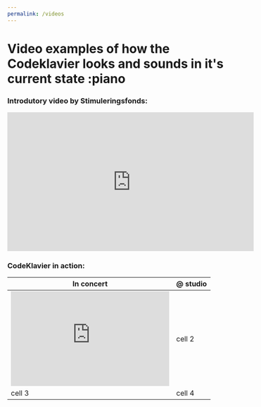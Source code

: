 ```yaml
---
permalink: /videos
---
```


# Video examples of how the Codeklavier looks and sounds in it's current state :piano



### Introdutory video by Stimuleringsfonds:
<iframe width="560" height="315" src="https://www.youtube.com/embed/UPYYa30Syxw?rel=0&amp;showinfo=0" frameborder="0" allow="autoplay; encrypted-media" allowfullscreen></iframe>


### CodeKlavier in action:

| In concert | @ studio |
| ---------- | -------- |
| <iframe width="360" height="215" src="https://www.youtube-nocookie.com/embed/N_Vpo5jzH_c?rel=0" frameborder="0" allow="autoplay; encrypted-media" allowfullscreen></iframe> | cell 2 |
| cell 3 | cell 4
